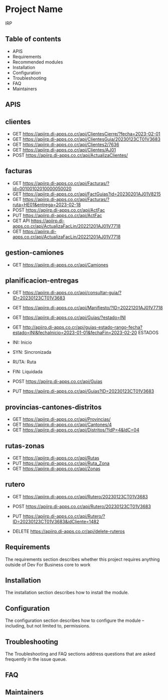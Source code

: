 # Project Name

IRP

## Table of contents
- APIS
- Requirements
- Recommended modules
- Installation
- Configuration
- Troubleshooting
- FAQ
- Maintainers
## APIS

clientes
-------------------------------------
- GET
https://apiirp.di-apps.co.cr/api/ClientesCierre/?fecha=2023-02-01
- GET
https://apiirp.di-apps.co.cr/api/ClientesGuia/20230123CT01V3683
- GET
https://apiirp.di-apps.co.cr/api/Clientes2/7636
- GET
https://apiirp.di-apps.co.cr/api/Clientes/AJ01
- POST
https://apiirp.di-apps.co.cr/api/ActualizaClientes/

facturas
-------------------------------------
- GET
https://apiirp.di-apps.co.cr/api/Facturas/?id=00100102010000050020
- GET
https://apiirp.di-apps.co.cr/api/FactGuias?id=20230201AJ01V8215
- GET
https://apiirp.di-apps.co.cr/api/Facturas/?ruta=HE01&entrega=2023-02-18
- POST
https://apiirp.di-apps.co.cr/api/ActFac
- PUT
https://apiirp.di-apps.co.cr/api/ActFac
- GET
API https://apiirp.di-apps.co.cr/api/ActualizaFacLin/20221201AJ01V7718
- GET
https://apiirp.di-apps.co.cr/api/ActualizaFacLin/20221201AJ01V7718

gestion-camiones
-------------------------------------
- GET
https://apiirp.di-apps.co.cr/api/Camiones


planificacion-entregas
-------------------------------------
- GET
https://apiirp.di-apps.co.cr/api/consultar-guia/?ID=20230123CT01V3683
- GET
https://apiirp.di-apps.co.cr/api/Manifiesto/?ID=20221201AJ01V7718
- GET
https://apiirp.di-apps.co.cr/api/Guias/?estado=INI
- GET
http://apiirp.di-apps.co.cr/api/guias-estado-rango-fecha?estado=INI&fechaInicio=2023-01-01&fechaFin=2023-02-20
ESTADOS
- INI: Inicio
- SYN: Sincronizada
- RUTA: Ruta
- FIN: Liquidada

- POST
https://apiirp.di-apps.co.cr/api/Guias
- PUT
https://apiirp.di-apps.co.cr/api/Guias?ID=20230123CT01V3683


provincias-cantones-distritos
-------------------------------------
- GET
https://apiirp.di-apps.co.cr/api/Provincias/
- GET
https://apiirp.di-apps.co.cr/api/Cantones/4
- GET
https://apiirp.di-apps.co.cr/api/Distritos/?IdP=4&IdC=04


rutas-zonas
-------------------------------------
- GET
https://apiirp.di-apps.co.cr/api/Rutas
- PUT
https://apiirp.di-apps.co.cr/api/Ruta_Zona
- GET
https://apiirp.di-apps.co.cr/api/Zonas


rutero
-------------------------------------
- GET
https://apiirp.di-apps.co.cr/api/Rutero/20230123CT01V3683
- POST
https://apiirp.di-apps.co.cr/api/Rutero/20230123CT01V3683
- PUT
https://apiirp.di-apps.co.cr/api/Rutero/?ID=20230123CT01V3683&idCliente=1482

- DELETE
https://apiirp.di-apps.co.cr/api/delete-ruteros


## Requirements

The requirements section describes whether this project requires anything outside of Dev For Business core to work


## Installation 

The installation section describes how to install the module.

## Configuration

The configuration section describes how to configure the module – including, but not limited to, permissions. 

## Troubleshooting

The Troubleshooting and FAQ sections address questions that are asked frequently in the issue queue. 

## FAQ

## Maintainers
